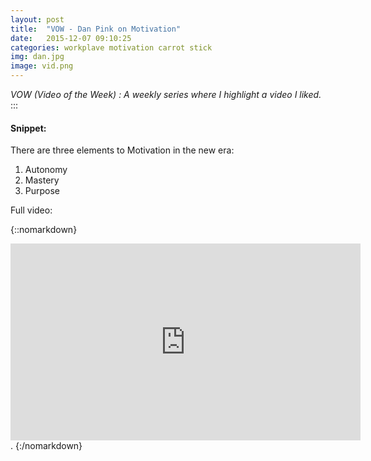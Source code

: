 ```yaml
---
layout: post
title:  "VOW - Dan Pink on Motivation"
date:   2015-12-07 09:10:25
categories: workplave motivation carrot stick
img: dan.jpg
image: vid.png
---
```


*VOW (Video of the Week) : A weekly series where I highlight a video I liked.*
:::
#### Snippet:

There are three elements to Motivation in the new era:

1. Autonomy
2. Mastery
3. Purpose


Full video:

{::nomarkdown}
<iframe width="560" height="315" src="https://www.youtube.com/embed/u6XAPnuFjJc" frameborder="0" allowfullscreen></iframe>.
{:/nomarkdown}
